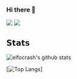 ### Hi there 👋

![](https://vistr.dev/badge?repo=natashagp)
[![](https://img.shields.io/badge/-natashagp-blue?style=flat-square&logo=Linkedin&logoColor=white&link=https://www.linkedin.com/in/nick-chapsas/)](https://www.linkedin.com/in/natasha-paulon-a91162139)

## 𝗦𝘁𝗮𝘁𝘀

![elfocrash's github stats](https://github-readme-stats.vercel.app/api?username=natashagp&show_icons=true&theme=dracula)

[![Top Langs](https://github-readme-stats.vercel.app/api/top-langs/?username=natashagp&theme=dracula)]

